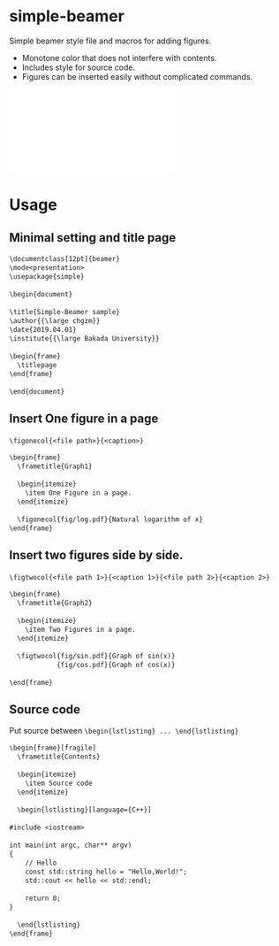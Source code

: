 # simple-beamer
Simple beamer style file and macros for adding figures.
- Monotone color that does not interfere with contents.
- Includes style for source code.
- Figures can be inserted easily without complicated commands.

![demo slide](./main.pdf)

# Usage
## Minimal setting and title page
```
\documentclass[12pt]{beamer}
\mode<presentation>
\usepackage{simple}

\begin{document}

\title{Simple-Beamer sample}
\author{{\large chgzm}}
\date{2019.04.01}
\institute{{\large Bakada University}}

\begin{frame}
  \titlepage
\end{frame}

\end{document}
```

## Insert One figure in a page
`\figonecol{<file path>}{<caption>}`

```
\begin{frame}
  \frametitle{Graph1}

  \begin{itemize}
    \item One Figure in a page.
  \end{itemize}

  \figonecol{fig/log.pdf}{Natural logarithm of x}
\end{frame}
```

## Insert two figures side by side.
`\figtwocol{<file path 1>}{<caption 1>}{<file path 2>}{<caption 2>}`

```
\begin{frame}
  \frametitle{Graph2}

  \begin{itemize}
    \item Two Figures in a page.
  \end{itemize}

  \figtwocol{fig/sin.pdf}{Graph of sin(x)}
            {fig/cos.pdf}{Graph of cos(x)}

\end{frame}
```


## Source code
Put source between `\begin{lstlisting} ... \end{lstlisting}`
```
\begin{frame}[fragile]
  \frametitle{Contents}

  \begin{itemize}
    \item Source code 
  \end{itemize}

  \begin{lstlisting}[language={C++}]

#include <iostream>

int main(int argc, char** argv)
{
    // Hello
    const std::string hello = "Hello,World!";
    std::cout << hello << std::endl;

    return 0;
}

  \end{lstlisting}
\end{frame}
```

